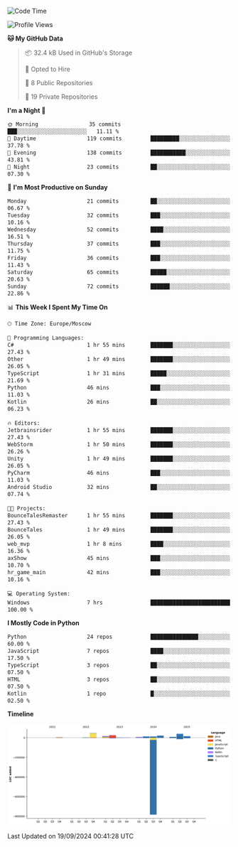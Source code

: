<!--START_SECTION:waka-->
![Code Time](http://img.shields.io/badge/Code%20Time-520%20hrs%2019%20mins-blue)

![Profile Views](http://img.shields.io/badge/Profile%20Views-4-blue)

**🐱 My GitHub Data** 

> 📦 32.4 kB Used in GitHub's Storage 
 > 
> 💼 Opted to Hire
 > 
> 📜 8 Public Repositories 
 > 
> 🔑 19 Private Repositories 
 > 
**I'm a Night 🦉** 

```text
🌞 Morning                35 commits          ███░░░░░░░░░░░░░░░░░░░░░░   11.11 % 
🌆 Daytime                119 commits         █████████░░░░░░░░░░░░░░░░   37.78 % 
🌃 Evening                138 commits         ███████████░░░░░░░░░░░░░░   43.81 % 
🌙 Night                  23 commits          ██░░░░░░░░░░░░░░░░░░░░░░░   07.30 % 
```
📅 **I'm Most Productive on Sunday** 

```text
Monday                   21 commits          ██░░░░░░░░░░░░░░░░░░░░░░░   06.67 % 
Tuesday                  32 commits          ███░░░░░░░░░░░░░░░░░░░░░░   10.16 % 
Wednesday                52 commits          ████░░░░░░░░░░░░░░░░░░░░░   16.51 % 
Thursday                 37 commits          ███░░░░░░░░░░░░░░░░░░░░░░   11.75 % 
Friday                   36 commits          ███░░░░░░░░░░░░░░░░░░░░░░   11.43 % 
Saturday                 65 commits          █████░░░░░░░░░░░░░░░░░░░░   20.63 % 
Sunday                   72 commits          ██████░░░░░░░░░░░░░░░░░░░   22.86 % 
```


📊 **This Week I Spent My Time On** 

```text
🕑︎ Time Zone: Europe/Moscow

💬 Programming Languages: 
C#                       1 hr 55 mins        ███████░░░░░░░░░░░░░░░░░░   27.43 % 
Other                    1 hr 49 mins        ███████░░░░░░░░░░░░░░░░░░   26.05 % 
TypeScript               1 hr 31 mins        █████░░░░░░░░░░░░░░░░░░░░   21.69 % 
Python                   46 mins             ███░░░░░░░░░░░░░░░░░░░░░░   11.03 % 
Kotlin                   26 mins             ██░░░░░░░░░░░░░░░░░░░░░░░   06.23 % 

🔥 Editors: 
Jetbrainsrider           1 hr 55 mins        ███████░░░░░░░░░░░░░░░░░░   27.43 % 
WebStorm                 1 hr 50 mins        ███████░░░░░░░░░░░░░░░░░░   26.26 % 
Unity                    1 hr 49 mins        ███████░░░░░░░░░░░░░░░░░░   26.05 % 
PyCharm                  46 mins             ███░░░░░░░░░░░░░░░░░░░░░░   11.03 % 
Android Studio           32 mins             ██░░░░░░░░░░░░░░░░░░░░░░░   07.74 % 

🐱‍💻 Projects: 
BounceTalesRemaster      1 hr 55 mins        ███████░░░░░░░░░░░░░░░░░░   27.43 % 
BounceTales              1 hr 49 mins        ███████░░░░░░░░░░░░░░░░░░   26.05 % 
web_mvp                  1 hr 8 mins         ████░░░░░░░░░░░░░░░░░░░░░   16.36 % 
axShow                   45 mins             ███░░░░░░░░░░░░░░░░░░░░░░   10.70 % 
hr_game_main             42 mins             ███░░░░░░░░░░░░░░░░░░░░░░   10.16 % 

💻 Operating System: 
Windows                  7 hrs               █████████████████████████   100.00 % 
```

**I Mostly Code in Python** 

```text
Python                   24 repos            ███████████████░░░░░░░░░░   60.00 % 
JavaScript               7 repos             ████░░░░░░░░░░░░░░░░░░░░░   17.50 % 
TypeScript               3 repos             ██░░░░░░░░░░░░░░░░░░░░░░░   07.50 % 
HTML                     3 repos             ██░░░░░░░░░░░░░░░░░░░░░░░   07.50 % 
Kotlin                   1 repo              █░░░░░░░░░░░░░░░░░░░░░░░░   02.50 % 
```



**Timeline**

![Lines of Code chart](https://raw.githubusercontent.com/adlemx/adlemx/main/assets/bar_graph.png)


 Last Updated on 19/09/2024 00:41:28 UTC
<!--END_SECTION:waka-->
